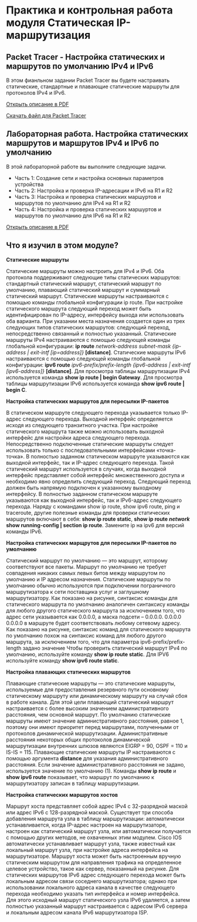 # Практика и контрольная работа модуля Статическая IP-маршрутизация

<!-- 15.6.1 -->
## Packet Tracer - Настройка статических и маршрутов по умолчанию IPv4 и IPv6
В этом фианльном задании Packet Tracer вы будете настраивать статические, стандартные и плавающие статические маршруты для протоколов IPv4 и IPv6.

[Открыть описание в PDF](./assets/15.6.1-packet-tracer---configure-ipv4-and-ipv6-static-and-default-routes_ru-RU.pdf)

[Скачать файл для Packet Tracer](./assets/15.6.1-packet-tracer---configure-ipv4-and-ipv6-static-and-default-routes_ru-RU.pka)

<!--15.6.2-->
## Лабораторная работа. Настройка статических маршрутов и маршрутов IPv4 и IPv6 по умолчанию
В этой лабораторной работе вы выполните следующие задачи.

- Часть 1: Создание сети и настройка основных параметров устройства
- Часть 2: Настройка и проверка IP-адресации и IPv6 на R1 и R2
- Часть 3: Настройка и проверка статических маршуртов и маршрутов по умолчанию для IPv4 на R1 и R2
- Часть 4: Настройка и проверка статических маршуртов и маршрутов по умолчанию для IPv6 на R1 и R2

[Открыть описание в PDF](./assets/15.6.2-lab---configure-ipv4-and-ipv6-static-and-default-routes_ru-RU.pdf)

<!--15.6.3-->
## Что я изучил в этом модуле?
**Статические маршруты**

Статические маршруты можно настроить для IPv4 и IPv6. Оба протокола поддерживают следующие типы статических маршрутов: стандартный статический маршрут, статический маршрут по умолчанию, плавающий статический маршрут и суммарный статический маршрут. Статические маршруты настраиваются с помощью команды глобальной конфигурации ip route. При настройке статического маршрута следующий переход может быть идентифицирован по IP-адресу, интерфейсу выхода или использовать оба варианта. При указании места назначения создается один из трех следующих типов статических маршрутов: следующий переход, непосредственно связанный и полностью указанный. Статические маршруты IPv4 настраиваются с помощью следующей команды глобальной конфигурации: **ip route** *network-address subnet-mask {ip-address | exit-intf [ip=address]}* **[distance]**. Статические маршруты IPv6 настраиваются с помощью следующей команды глобальной конфигурации: **ipv6 route** *ipv6-prefix/prefix-length {ipv6-address | exit-intf [ipv6-address]}* **[distance]**. Для просмотра таблицы маршрутизации IPv4 используется команда **show ip route | begin Gateway**. Для просмотра таблицы маршрутизации IPv6 используется команда **show ipv6 route | begin C**.

**Настройка статических маршрутов для пересылки IP-пакетов**

В статическом маршруте следующего перехода указывается только IP-адрес следующего перехода. Выходной интерфейс определяется исходя из следующего транзитного участка. При настройке статического маршрута также можно использовать выходной интерфейс для настройки адреса следующего перехода. Непосредственно подключенные статические маршруты следует использовать только с последовательными интерфейсами «точка-точка». В полностью заданном статическом маршруте указываются как выходной интерфейс, так и IP-адрес следующего перехода. Такой статический маршрут используется в случаях, когда выходной интерфейс представляет собой интерфейс множественного доступа и необходимо явно определить следующий переход. Следующий переход должен быть напрямую подключен к указанному выходному интерфейсу. В полностью заданном статическом маршруте указываются как выходной интерфейс, так и IPv6-адрес следующего перехода. Наряду с командами show ip route, show ipv6 route, ping и traceroute, другие полезные команды для проверки статических маршрутов включают в себя: **show ip route static**, **show ip route *network* show running-config | section ip route**. Замените ip на ipv6 для версий команды IPv6.

**Настройка статических марщрутов для пересылки IP-пакетов по умолчанию**

Статический маршрут по умолчанию — это маршрут, которому соответствуют все пакеты. Маршрут по умолчанию не требует совпадения никаких самых левых битов между маршрутом по умолчанию и IP адресом назначения. Статические маршруты по умолчанию обычно используются при подключении пограничного маршрутизатора к сети поставщика услуг и заглушному маршрутизатору. Как показано на рисунке, синтаксис команды для статического маршрута по умолчанию аналогичен синтаксису команды для любого другого статического маршрута за исключением того, что адрес сети указывается как 0.0.0.0, а маска подсети – 0.0.0.0. 0.0.0.0 0.0.0.0 в маршруте будет соответствовать любому сетевому адресу. Как показано на рисунке, синтаксис команд для статического маршрута по умолчанию похож на синтаксис команд для любого другого маршрута, за исключением того, что для параметра ipv6-prefix/prefix-length задано значение Чтобы проверить статический маршрут IPv4 по умолчанию, используйте команду **show ip route static**. Для IPV6 используйте команду **show ipv6 route static**.

**Настройка плавающих статических маршрутов**

Плавающие статические маршруты — это статические маршруты, используемые для предоставления резервного пути основному статическому маршруту или динамическому маршруту на случай сбоя в работе канала. Для этой цели плавающий статический маршрут настраивается с более высоким значением административного расстояния, чем основной маршрут. По умолчанию статические маршруты имеют значение административного расстояния, равное 1, поэтому они имеют приоритет перед маршрутами, полученными от протоколов динамической маршрутизации. Административные расстояния некоторых общих протоколов динамической маршрутизации внутренних шлюзов являются EIGRP = 90, OSPF = 110 и IS-IS = 115. Плавающие статические маршруты IP настраиваются с помощью аргумента **distance** для указания административного расстояния. Если значение административного расстояния не задано, используется значение по умолчанию (1). Команды **show ip route** и **show ipv6 route** показывает, что маршрут по умолчанию к маршрутизатору записан в таблицу маршрутизации.

**Настройка статических маршрутов хостов**

Маршрут хоста представляет собой адрес IPv4 с 32-разрядной маской или адрес IPv6 с 128-разрядной маской. Существует три способа добавления маршрута узла в таблицу маршрутизации: автоматически устанавливается, когда IP-адрес настроен на маршрутизаторе, настроен как статический маршрут узла, или автоматически получается с помощью других методов, не охваченных этим модулем. Cisco IOS автоматически устанавливает маршрут узла, также известный как локальный маршрут узла, при настройке адреса интерфейса на маршрутизаторе. Маршрут хоста может быть настроенным вручную статическим маршрутом для направления трафика на определенное целевое устройство, такое как сервер, показанный на рисунке. Для статических маршрутов IPv6 адрес следующего перехода может быть локальным адресом связи соседнего маршрутизатора; однако при использовании локального адреса канала в качестве следующего перехода необходимо указать тип интерфейса и номер интерфейса. Для этого исходный маршрут статического узла IPv6 удаляется, а затем полностью указанный маршрут настраивается с адресом IPv6 сервера и локальным адресом канала IPv6 маршрутизатора ISP.


<!--15.6.4 Контрольная по модулю - Статическая маршрутизация IP-->